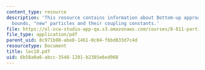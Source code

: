 ```yaml
---
content_type: resource
description: 'This resource contains information about Bottom-up approach: Unitarity
  bounds, "new" particles and their coupling constants.'
file: https://ol-ocw-studio-app-qa.s3.amazonaws.com/courses/8-811-particle-physics-ii-fall-2005/6b58a0a6abcc35481201b2385e6ed968_lec10.pdf
file_type: application/pdf
parent_uid: 8c971b08-abe8-1461-0c04-fbbd833d7c4d
resourcetype: Document
title: lec10.pdf
uid: 6b58a0a6-abcc-3548-1201-b2385e6ed968
---
```


